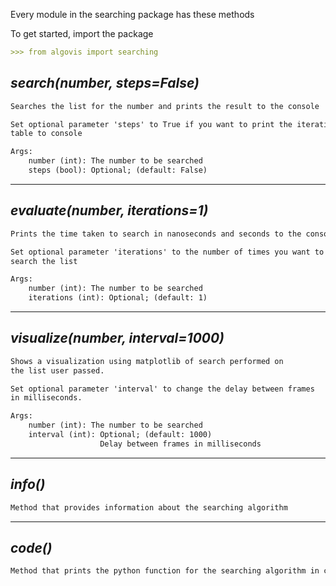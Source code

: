 Every module in the searching package has these methods

To get started, import the package
```md
>>> from algovis import searching
```


## *search(number, steps=False)*

```md
Searches the list for the number and prints the result to the console

Set optional parameter 'steps' to True if you want to print the iterations
table to console

Args:
    number (int): The number to be searched
    steps (bool): Optional; (default: False)
```

***

## *evaluate(number, iterations=1)*

```md
Prints the time taken to search in nanoseconds and seconds to the console.

Set optional parameter 'iterations' to the number of times you want to
search the list

Args:
    number (int): The number to be searched
    iterations (int): Optional; (default: 1)

```

***

## *visualize(number, interval=1000)*

```md
Shows a visualization using matplotlib of search performed on
the list user passed.

Set optional parameter 'interval' to change the delay between frames
in milliseconds.

Args:
    number (int): The number to be searched
    interval (int): Optional; (default: 1000)
                    Delay between frames in milliseconds

```

***

## *info()*

```md
Method that provides information about the searching algorithm
```

***


## *code()*

```md
Method that prints the python function for the searching algorithm in console
```